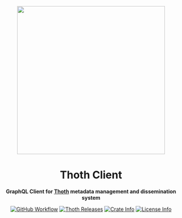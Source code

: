<div align="center">
  <img src="https://www.openbookpublishers.com/shopimages/thoth-logo.png" height="400" />

  <h1>Thoth Client</h1>

  <p>
    <strong>GraphQL Client for <a href="https://github.com/thoth-pub/thoth/">Thoth</a> metadata management and dissemination system</strong>
  </p>

  <p>
    <a href="https://github.com/thoth-pub/thoth/actions"><img alt="GitHub Workflow" src="https://img.shields.io/github/workflow/status/thoth-pub/thoth/build-and-test/master"></a>
    <a href="https://github.com/thoth-pub/thoth/releases"><img alt="Thoth Releases" src="https://img.shields.io/github/release/thoth-pub/thoth.svg?colorB=58839b&maxAge=86400"/></a>
    <a href="https://crates.io/crates/thoth-client"><img alt="Crate Info" src="https://img.shields.io/crates/v/thoth-client.svg?maxAge=86400"/></a>
    <a href="https://github.com/thoth-pub/thoth/blob/master/LICENSE"><img alt="License Info" src="https://img.shields.io/github/license/thoth-pub/thoth.svg?colorB=blue"/></a>
  </p>
</div>

